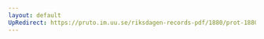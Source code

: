```yaml
---
layout: default
UpRedirect: https://pruto.im.uu.se/riksdagen-records-pdf/1880/prot-1880--ak--055/prot-1880--ak--055_003.pdf
---
```

